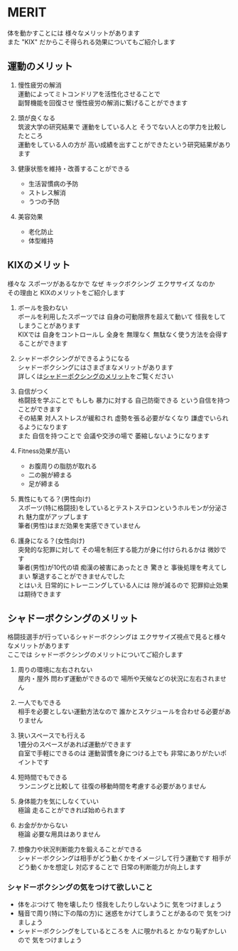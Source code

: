 # MERIT
体を動かすことには 様々なメリットがあります  
また "KIX" だからこそ得られる効果についてもご紹介します


## 運動のメリット
1. 慢性疲労の解消  
運動によってミトコンドリアを活性化させることで  
副腎機能を回復させ 慢性疲労の解消に繋げることができます

1. 頭が良くなる  
筑波大学の研究結果で 運動をしている人と そうでない人との学力を比較したところ  
運動をしている人の方が 高い成績を出すことができたという研究結果があります

1. 健康状態を維持・改善することができる
   - 生活習慣病の予防
   - ストレス解消
   - うつの予防

1. 美容効果
   - 老化防止
   - 体型維持

## KIXのメリット
様々な スポーツがあるなかで なぜ キックボクシング エクササイズ なのか  
その理由と KIXのメリットをご紹介します

1. ボールを扱わない  
ボールを利用したスポーツでは 自身の可動限界を超えて動いて 怪我をしてしまうことがあります  
KIXでは 自身をコントロールし 全身を 無理なく 無駄なく使う方法を会得することができます

1. シャドーボクシングができるようになる  
シャドーボクシングにはさまざまなメリットがあります  
詳しくは[シャドーボクシングのメリット](#シャドーボクシングのメリット)をご覧ください

1. 自信がつく  
格闘技を学ぶことで もしも 暴力に対する 自己防衛できる という自信を持つことができます  
その結果 対人ストレスが緩和され 虚勢を張る必要がなくなり 謙虚でいられるようになります  
また 自信を持つことで 会議や交渉の場で 萎縮しないようになります

1. Fitness効果が高い
   - お腹周りの脂肪が取れる
   - 二の腕が締まる
   - 足が締まる
 
 1. 異性にもてる？(男性向け)  
スポーツ(特に格闘技)をしているとテストステロンというホルモンが分泌され 魅力度がアップします  
筆者(男性)はまだ効果を実感できていません

1. 護身になる？(女性向け)  
突発的な犯罪に対して その場を制圧する能力が身に付けられるかは 微妙です  
筆者(男性)が10代の頃 痴漢の被害にあったとき 驚きと 事後処理を考えてしまい 撃退することができませんでした  
とはいえ 日常的にトレーニングしている人には 隙が減るので 犯罪抑止効果は期待できます

## シャドーボクシングのメリット
格闘技選手が行っているシャドーボクシングは エクササイズ視点で見ると様々なメリットがあります  
ここでは シャドーボクシングのメリットについてご紹介します

1. 周りの環境に左右されない  
屋内・屋外 問わず運動ができるので 場所や天候などの状況に左右されません

3. 一人でもできる  
相手を必要としない運動方法なので 誰かとスケジュールを合わせる必要がありません

1. 狭いスペースでも行える  
1畳分のスペースがあれば運動ができます  
自室で手軽にできるのは 運動習慣を身につける上でも 非常にありがたいポイントです

1. 短時間でもできる  
ランニングと比較して 往復の移動時間を考慮する必要がありません

1. 身体能力を気にしなくていい  
極論 走ることができれば始められます

1. お金がかからない  
極論 必要な用具はありません


1. 想像力や状況判断能力を鍛えることができる  
シャドーボクシングは相手がどう動くかをイメージして行う運動です
相手がどう動くかを想定し 対応することで 日常の判断能力が向上します


### シャドーボクシングの気をつけて欲しいこと
- 体をぶつけて 物を壊したり 怪我をしたりしないように 気をつけましょう
- 騒音で周り(特に下の階の方)に 迷惑をかけてしまうことがあるので 気をつけましょう  
- シャドーボクシングをしているところを 人に覗かれると かなり恥ずかしいので 気をつけましょう

